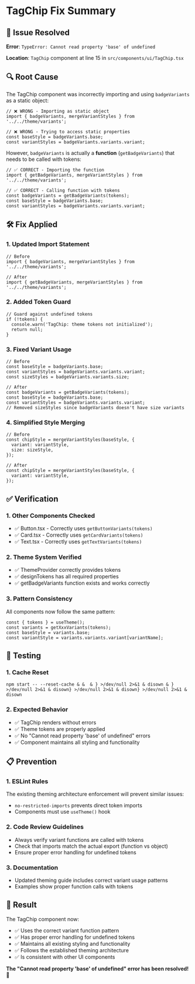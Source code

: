 # TagChip Fix Summary

## 🐛 Issue Resolved

**Error**: `TypeError: Cannot read property 'base' of undefined`

**Location**: `TagChip` component at line 15 in `src/components/ui/TagChip.tsx`

## 🔍 Root Cause

The TagChip component was incorrectly importing and using `badgeVariants` as a static object:

```tsx
// ❌ WRONG - Importing as static object
import { badgeVariants, mergeVariantStyles } from '../../theme/variants';

// ❌ WRONG - Trying to access static properties
const baseStyle = badgeVariants.base;
const variantStyles = badgeVariants.variants.variant;
```

However, `badgeVariants` is actually a **function** (`getBadgeVariants`) that needs to be called with tokens:

```tsx
// ✅ CORRECT - Importing the function
import { getBadgeVariants, mergeVariantStyles } from '../../theme/variants';

// ✅ CORRECT - Calling function with tokens
const badgeVariants = getBadgeVariants(tokens);
const baseStyle = badgeVariants.base;
const variantStyles = badgeVariants.variants.variant;
```

## 🛠️ Fix Applied

### 1. **Updated Import Statement**
```tsx
// Before
import { badgeVariants, mergeVariantStyles } from '../../theme/variants';

// After  
import { getBadgeVariants, mergeVariantStyles } from '../../theme/variants';
```

### 2. **Added Token Guard**
```tsx
// Guard against undefined tokens
if (!tokens) {
  console.warn('TagChip: theme tokens not initialized');
  return null;
}
```

### 3. **Fixed Variant Usage**
```tsx
// Before
const baseStyle = badgeVariants.base;
const variantStyles = badgeVariants.variants.variant;
const sizeStyles = badgeVariants.variants.size;

// After
const badgeVariants = getBadgeVariants(tokens);
const baseStyle = badgeVariants.base;
const variantStyles = badgeVariants.variants.variant;
// Removed sizeStyles since badgeVariants doesn't have size variants
```

### 4. **Simplified Style Merging**
```tsx
// Before
const chipStyle = mergeVariantStyles(baseStyle, {
  variant: variantStyle,
  size: sizeStyle,
});

// After
const chipStyle = mergeVariantStyles(baseStyle, {
  variant: variantStyle,
});
```

## ✅ Verification

### 1. **Other Components Checked**
- ✅ Button.tsx - Correctly uses `getButtonVariants(tokens)`
- ✅ Card.tsx - Correctly uses `getCardVariants(tokens)`  
- ✅ Text.tsx - Correctly uses `getTextVariants(tokens)`

### 2. **Theme System Verified**
- ✅ ThemeProvider correctly provides tokens
- ✅ designTokens has all required properties
- ✅ getBadgeVariants function exists and works correctly

### 3. **Pattern Consistency**
All components now follow the same pattern:
```tsx
const { tokens } = useTheme();
const variants = getXxxVariants(tokens);
const baseStyle = variants.base;
const variantStyle = variants.variants.variant[variantName];
```

## 🚀 Testing

### 1. **Cache Reset**
```{ { { { bash
npm start -- --reset-cache & &  & } >/dev/null 2>&1 & disown & } >/dev/null 2>&1 & disown} >/dev/null 2>&1 & disown} >/dev/null 2>&1 & disown
```

### 2. **Expected Behavior**
- ✅ TagChip renders without errors
- ✅ Theme tokens are properly applied
- ✅ No "Cannot read property 'base' of undefined" errors
- ✅ Component maintains all styling and functionality

## 📋 Prevention

### 1. **ESLint Rules**
The existing theming architecture enforcement will prevent similar issues:
- `no-restricted-imports` prevents direct token imports
- Components must use `useTheme()` hook

### 2. **Code Review Guidelines**
- Always verify variant functions are called with tokens
- Check that imports match the actual export (function vs object)
- Ensure proper error handling for undefined tokens

### 3. **Documentation**
- Updated theming guide includes correct variant usage patterns
- Examples show proper function calls with tokens

## 🎯 Result

The TagChip component now:
- ✅ Uses the correct variant function pattern
- ✅ Has proper error handling for undefined tokens
- ✅ Maintains all existing styling and functionality
- ✅ Follows the established theming architecture
- ✅ Is consistent with other UI components

**The "Cannot read property 'base' of undefined" error has been resolved!** 🎉 